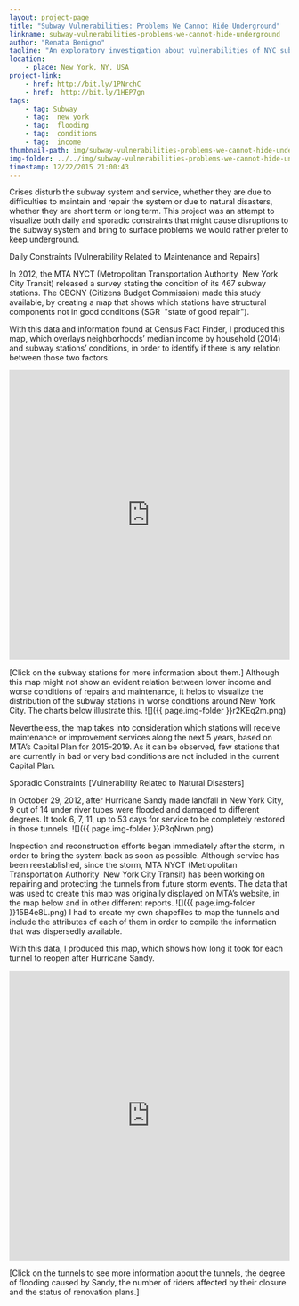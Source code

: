 ```yaml
---
layout: project-page
title: "Subway Vulnerabilities: Problems We Cannot Hide Underground"
linkname: subway-vulnerabilities-problems-we-cannot-hide-underground
author: "Renata Benigno"
tagline: "An exploratory investigation about vulnerabilities of NYC subway system and reasons why it should not be taken for granted"
location:
    - place: New York, NY, USA
project-link:
    - href: http://bit.ly/1PNrchC
    - href:  http://bit.ly/1HEP7gn
tags:
    - tag: Subway
    - tag:  new york
    - tag:  flooding
    - tag:  conditions
    - tag:  income
thumbnail-path: img/subway-vulnerabilities-problems-we-cannot-hide-underground/P3qNrwn.png
img-folder: ../../img/subway-vulnerabilities-problems-we-cannot-hide-underground/
timestamp: 12/22/2015 21:00:43
---
```

Crises disturb the subway system and service, whether they are due to difficulties to maintain and repair the system or due to natural disasters, whether they are short term or long term. This project was an attempt to visualize both daily and sporadic constraints that might cause disruptions to the subway system and bring to surface problems we would rather prefer to keep underground.

Daily Constraints [Vulnerability Related to Maintenance and Repairs]

In 2012, the MTA NYCT (Metropolitan Transportation Authority ­ New York City Transit) released a survey stating the condition of its 467 subway stations. The CBCNY (Citizens Budget Commission) made this study available, by creating a map that shows which stations have structural components not in good conditions (SGR ­ "state of good repair").

With this data and information found at Census Fact Finder, I produced this map, which overlays neighborhoods’ median income by household (2014) and subway stations’ conditions, in order to identify if there is any relation between those two factors.

<iframe width="100%" height="520" frameborder="0" src="https://benir636.cartodb.com/viz/195b9642-944b-11e5-a289-0e3ff518bd15/embed_map" allowfullscreen webkitallowfullscreen mozallowfullscreen oallowfullscreen msallowfullscreen></iframe>

[Click on the subway stations for more information about them.]
Although this map might not show an evident relation between lower income and worse conditions of repairs and maintenance, it helps to visualize the distribution of the subway stations in worse conditions around New York City. The charts below illustrate this.
![]({{ page.img-folder }}r2KEq2m.png)

Nevertheless, the map takes into consideration which stations will receive maintenance or improvement services along the next 5 years, based on MTA’s Capital Plan for 2015-2019. As it can be observed, few stations that are currently in bad or very bad conditions are not included in the current Capital Plan.


Sporadic Constraints [Vulnerability Related to Natural Disasters]

In October 29, 2012, after Hurricane Sandy made landfall in New York City, 9 out of 14 under river tubes were flooded and damaged to different degrees. It took 6, 7, 11, up to 53 days for service to be completely restored in those tunnels.
![]({{ page.img-folder }}P3qNrwn.png)

Inspection and reconstruction efforts began immediately after the storm, in order to bring the system back as soon as possible. Although service has been reestablished, since the storm, MTA NYCT (Metropolitan Transportation Authority ­ New York City Transit) has been working on repairing and protecting the tunnels from future storm events.
The data that was used to create this map was originally displayed on MTA’s website, in the map below and in other different reports.
![]({{ page.img-folder }}15B4e8L.png)
I had to create my own shapefiles to map the tunnels and include the attributes of each of them in order to compile the information that was dispersedly available.

With this data, I produced this map, which shows how long it took for each tunnel to reopen after Hurricane Sandy.

<iframe width="100%" height="520" frameborder="0" src="https://benir636.cartodb.com/viz/ed366f88-9de6-11e5-999e-0e787de82d45/embed_map" allowfullscreen webkitallowfullscreen mozallowfullscreen oallowfullscreen msallowfullscreen></iframe>

[Click on the tunnels to see more information about the tunnels, the degree of flooding caused by Sandy, the number of riders affected by their closure and the status of renovation plans.]
